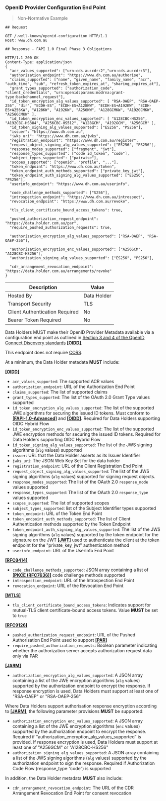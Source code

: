 ### OpenID Provider Configuration End Point

> Non-Normative Example

```
## Request

GET /.well-known/openid-configuration HTTP/1.1
Host: www.dh.com.au

## Response - FAPI 1.0 Final Phase 3 Obligations

HTTP/1.1 200 OK
Content-Type: application/json
{
  "acr_values_supported": ["urn:cds.au:cdr:2","urn:cds.au:cdr:3"],
  "authorization_endpoint": "https://www.dh.com.au/authorise",
  "claims_supported": ["name", "given_name", "family_name", "acr", "auth_time", "sub", "refresh_token_expires_at", "sharing_expires_at"],
  "grant_types_supported": ["authorization_code", "client_credentials", "urn:openid:params:modrna:grant-type:backchannel_request"],
  "id_token_encryption_alg_values_supported": [ "RSA-OAEP", "RSA-OAEP-256", "dir", "ECDH-ES", "ECDH-ES+A128KW", "ECDH-ES+A192KW", "ECDH-ES+A256KW", "A128KW", "A192KW", "A256KW", "A128GCMKW", "A192GCMKW", "A256GCMKW" ],
  "id_token_encryption_enc_values_supported": [ "A128CBC-HS256", "A192CBC-HS384", "A256CBC-HS512", "A128GCM", "A192GCM", "A256GCM" ],
  "id_token_signing_alg_values_supported": ["ES256", "PS256"],
  "issuer": "https://www.dh.com.au",
  "jwks_uri": "https://www.dh.com.au/jwks",
  "registration_endpoint": "https://www.dh.com.au/register",
  "request_object_signing_alg_values_supported": ["ES256", "PS256"],
  "response_modes_supported": ["fragment", "jwt"],
  "response_types_supported": ["code id_token", "code"],
  "subject_types_supported": ["pairwise"],
  "scopes_supported": ["openid", "profile", "..."],
  "token_endpoint": "https://www.dh.com.au/token",
  "token_endpoint_auth_methods_supported": ["private_key_jwt"],
  "token_endpoint_auth_signing_alg_values_supported": ["ES256", "PS256"],
  "userinfo_endpoint": "https://www.dh.com.au/userinfo",

  "code_challenge_methods_supported": ["S256"],
  "introspection_endpoint": "https://www.dh.com.au/introspect",
  "revocation_endpoint": "https://www.dh.com.au/revoke",

  "tls_client_certificate_bound_access_tokens": true,

  "pushed_authorization_request_endpoint": "https://data.holder.com.au/par",
  "require_pushed_authorization_requests": true,

  "authorization_encryption_alg_values_supported": ["RSA-OAEP", "RSA-OAEP-256"],

  "authorization_encryption_enc_values_supported": ["A256GCM", "A128CBC-HS256"],
  "authorization_signing_alg_values_supported": ["ES256", "PS256"],

  "cdr_arrangement_revocation_endpoint": "https://data.holder.com.au/arrangements/revoke"
}
```

| Description | Value   |
|---|---|
| Hosted By  | Data Holder  |
|  Transport Security |  TLS |
| Client Authentication Required| No|
| Bearer Token Required| No|

Data Holders MUST make their OpenID Provider Metadata available via a configuration end point as outlined in [Section 3 and 4 of the OpenID Connect Discovery standards](https://openid.net/specs/openid-connect-discovery-1_0.html) **[[OIDD]](#nref-OIDD)**.

This endpoint does not require [CORS](https://consumerdatastandardsaustralia.github.io/standards/#cors).

At a minimum, the Data Holder metadata **MUST** include:

**[[OIDD]](#nref-OIDD)**

- `acr_values_supported`: The supported ACR values
- `authorization_endpoint`: URL of the Authorization End Point
- `claims_supported`:  The list of supported claims
- `grant_types_supported`: The list of the OAuth 2.0 Grant Type values supported
- `id_token_encryption_alg_values_supported`: The list of the supported JWE algorithms for securing the issued ID tokens. Must conform to **[[FAPI-1.0-Advanced]](#nref-FAPI-1-0-Advanced)** and **[[OIDD]](#nref-OIDD)**. Required for Data Holders supporting OIDC Hybrid Flow
- `id_token_encryption_enc_values_supported`: The list of the supported JWE encryption methods for securing the issued ID tokens. Required for Data Holders supporting OIDC Hybrid Flow
- `id_token_signing_alg_values_supported`: The list of the JWS signing algorithms (`alg` values) supported
- `issuer`: URL that the Data Holder asserts as its Issuer Identifier
- `jwks_uri`: The JSON Web Key Set for the data holder
- `registration_endpoint`: URL of the Client Registration End Point
- `request_object_signing_alg_values_supported`: The list of the JWS signing algorithms (`alg` values) supported for signing request objects.
- `response_modes_supported`: The list of the OAuth 2.0 `response_mode` values supported
- `response_types_supported`: The list of the OAuth 2.0 `response_type` values supported
- `scopes_supported`:  The list of supported scopes
- `subject_types_supported`: list of the Subject Identifier types supported
- `token_endpoint`: URL of the Token End Point
- `token_endpoint_auth_methods_supported`: The list of Client Authentication methods supported by the Token Endpoint
- `token_endpoint_auth_signing_alg_values_supported`: The list of the JWS signing algorithms (`alg` values) supported by the token endpoint for the signature on the JWT **[[JWT]](#nref-JWT)** used to authenticate the client at the token endpoint for the "private_key_jwt" authentication method
- `userinfo_endpoint`: URL of the UserInfo End Point

**[[RFC8414]](#nref-RFC8414)**

- `code_challenge_methods_supported`: JSON array containing a list of **[[PKCE (RFC7636)]](#nref-PKCE)** code challenge methods supported
- `introspection_endpoint`: URL of the Introspection End Point
- `revocation_endpoint`: URL of the Revocation End Point

**[[MTLS]](#nref-MTLS)**

- `tls_client_certificate_bound_access_tokens`: Indicates support for mutual-TLS client certificate-bound access tokens. Value **MUST** be set to `true`

**[[RFC9126]](#nref-RFC9126)**

- `pushed_authorization_request_endpoint`: URL of the Pushed Authorisation End Point used to support **[[PAR]](#nref-PAR)**
- `require_pushed_authorization_requests`: Boolean parameter indicating whether the authorization server accepts authorization request data only via PAR

**[[JARM]](#nref-JARM)**

- `authorization_encryption_alg_values_supported`: A JSON array containing a list of the JWE encryption algorithms (`alg` values) supported by the authorization endpoint to encrypt the response. If response encryption is used, Data Holders must support at least one of "RSA-OAEP" or "RSA-OAEP-256"

Where Data Holders support authorisation response encryption according to **[[JARM]](#nref-JARM)**, the following parameter provisions **MUST** be supported:

- `authorization_encryption_enc_values_supported`: A JSON array containing a list of the JWE encryption algorithms (`enc` values) supported by the authorization endpoint to encrypt the response. Required if “authorization_encryption_alg_values_supported” is provided. If response encryption is used, Data Holders must support at least one of "A256GCM" or "A128CBC-HS256"
- `authorization_signing_alg_values_supported`: A JSON array containing a list of the JWS signing algorithms (`alg` values) supported by the authorization endpoint to sign the response. Required if Authorization Code Flow (response_type “code”) is supported

In addition, the Data Holder metadata **MUST** also include:

- `cdr_arrangement_revocation_endpoint`: The URL of the CDR Arrangement Revocation End Point for consent revocation
